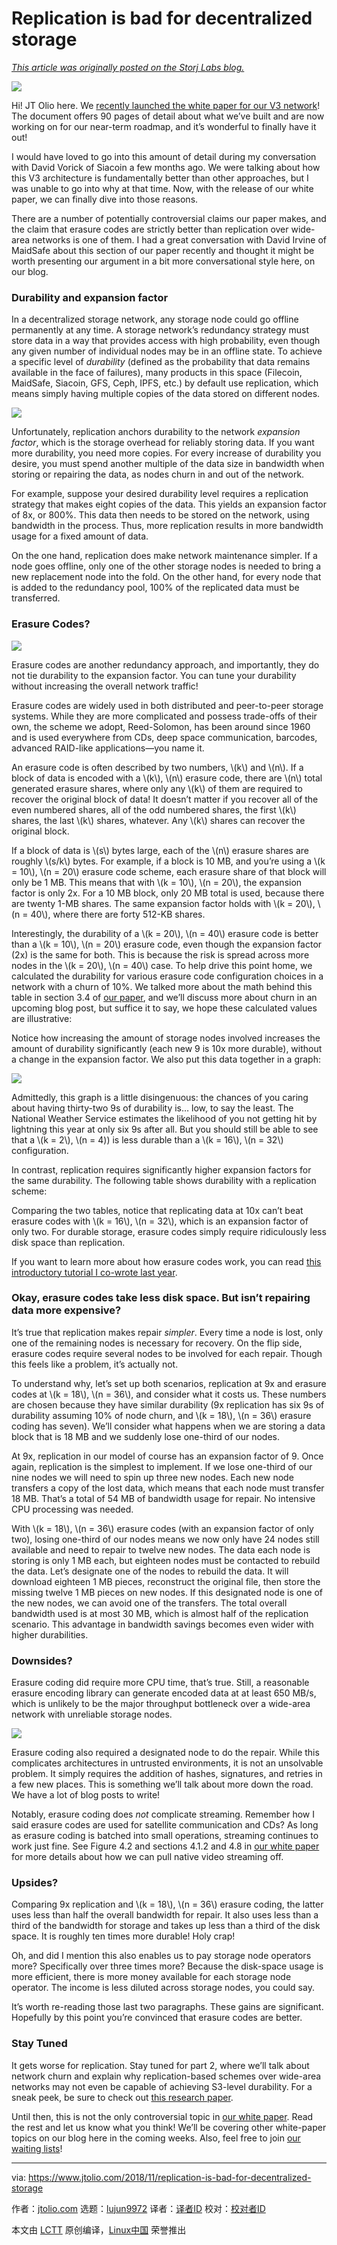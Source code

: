 [#]: subject: "Replication is bad for decentralized storage"
[#]: via: "https://www.jtolio.com/2018/11/replication-is-bad-for-decentralized-storage"
[#]: author: "jtolio.com https://www.jtolio.com/"
[#]: collector: "lujun9972"
[#]: translator: " "
[#]: reviewer: " "
[#]: publisher: " "
[#]: url: " "

Replication is bad for decentralized storage
======

_[This article was originally posted on the Storj Labs blog.][1]_

![][2]

Hi! JT Olio here. We [recently launched the white paper for our V3 network][3]! The document offers 90 pages of detail about what we’ve built and are now working on for our near-term roadmap, and it’s wonderful to finally have it out!

I would have loved to go into this amount of detail during my conversation with David Vorick of Siacoin a few months ago. We were talking about how this V3 architecture is fundamentally better than other approaches, but I was unable to go into why at that time. Now, with the release of our white paper, we can finally dive into those reasons.

There are a number of potentially controversial claims our paper makes, and the claim that erasure codes are strictly better than replication over wide-area networks is one of them. I had a great conversation with David Irvine of MaidSafe about this section of our paper recently and thought it might be worth presenting our argument in a bit more conversational style here, on our blog.

### Durability and expansion factor

In a decentralized storage network, any storage node could go offline permanently at any time. A storage network’s redundancy strategy must store data in a way that provides access with high probability, even though any given number of individual nodes may be in an offline state. To achieve a specific level of _durability_ (defined as the probability that data remains available in the face of failures), many products in this space (Filecoin, MaidSafe, Siacoin, GFS, Ceph, IPFS, etc.) by default use replication, which means simply having multiple copies of the data stored on different nodes.

![][4]

Unfortunately, replication anchors durability to the network _expansion factor_, which is the storage overhead for reliably storing data. If you want more durability, you need more copies. For every increase of durability you desire, you must spend another multiple of the data size in bandwidth when storing or repairing the data, as nodes churn in and out of the network.

For example, suppose your desired durability level requires a replication strategy that makes eight copies of the data. This yields an expansion factor of 8x, or 800%. This data then needs to be stored on the network, using bandwidth in the process. Thus, more replication results in more bandwidth usage for a fixed amount of data.

On the one hand, replication does make network maintenance simpler. If a node goes offline, only one of the other storage nodes is needed to bring a new replacement node into the fold. On the other hand, for every node that is added to the redundancy pool, 100% of the replicated data must be transferred.

### Erasure Codes?

![][5]

Erasure codes are another redundancy approach, and importantly, they do not tie durability to the expansion factor. You can tune your durability without increasing the overall network traffic!

Erasure codes are widely used in both distributed and peer-to-peer storage systems. While they are more complicated and possess trade-offs of their own, the scheme we adopt, Reed-Solomon, has been around since 1960 and is used everywhere from CDs, deep space communication, barcodes, advanced RAID-like applications—you name it.

An erasure code is often described by two numbers, \\(k\\) and \\(n\\). If a block of data is encoded with a \\(k\\), \\(n\\) erasure code, there are \\(n\\) total generated erasure shares, where only any \\(k\\) of them are required to recover the original block of data! It doesn’t matter if you recover all of the even numbered shares, all of the odd numbered shares, the first \\(k\\) shares, the last \\(k\\) shares, whatever. Any \\(k\\) shares can recover the original block.

If a block of data is \\(s\\) bytes large, each of the \\(n\\) erasure shares are roughly \\(s/k\\) bytes. For example, if a block is 10 MB, and you’re using a \\(k = 10\\), \\(n = 20\\) erasure code scheme, each erasure share of that block will only be 1 MB. This means that with \\(k = 10\\), \\(n = 20\\), the expansion factor is only 2x. For a 10 MB block, only 20 MB total is used, because there are twenty 1-MB shares. The same expansion factor holds with \\(k = 20\\), \\(n = 40\\), where there are forty 512-KB shares.

Interestingly, the durability of a \\(k = 20\\), \\(n = 40\\) erasure code is better than a \\(k = 10\\), \\(n = 20\\) erasure code, even though the expansion factor (2x) is the same for both. This is because the risk is spread across more nodes in the \\(k = 20\\), \\(n = 40\\) case. To help drive this point home, we calculated the durability for various erasure code configuration choices in a network with a churn of 10%. We talked more about the math behind this table in section 3.4 of [our paper][6], and we’ll discuss more about churn in an upcoming blog post, but suffice it to say, we hope these calculated values are illustrative:

Notice how increasing the amount of storage nodes involved increases the amount of durability significantly (each new 9 is 10x more durable), without a change in the expansion factor. We also put this data together in a graph:

![][7]

Admittedly, this graph is a little disingenuous: the chances of you caring about having thirty-two 9s of durability is… low, to say the least. The National Weather Service estimates the likelihood of you not getting hit by lightning this year at only six 9s after all. But you should still be able to see that a \\(k = 2\\), \\(n = 4)) is less durable than a \\(k = 16\\), \\(n = 32\\) configuration.

In contrast, replication requires significantly higher expansion factors for the same durability. The following table shows durability with a replication scheme:

Comparing the two tables, notice that replicating data at 10x can’t beat erasure codes with \\(k = 16\\), \\(n = 32\\), which is an expansion factor of only two. For durable storage, erasure codes simply require ridiculously less disk space than replication.

If you want to learn more about how erasure codes work, you can read [this introductory tutorial I co-wrote last year][8].

### Okay, erasure codes take less disk space. But isn’t repairing data more expensive?

It’s true that replication makes repair _simpler_. Every time a node is lost, only one of the remaining nodes is necessary for recovery. On the flip side, erasure codes require several nodes to be involved for each repair. Though this feels like a problem, it’s actually not.

To understand why, let’s set up both scenarios, replication at 9x and erasure codes at \\(k = 18\\), \\(n = 36\\), and consider what it costs us. These numbers are chosen because they have similar durability (9x replication has six 9s of durability assuming 10% of node churn, and \\(k = 18\\), \\(n = 36\\) erasure coding has seven). We’ll consider what happens when we are storing a data block that is 18 MB and we suddenly lose one-third of our nodes.

At 9x, replication in our model of course has an expansion factor of 9. Once again, replication is the simplest to implement. If we lose one-third of our nine nodes we will need to spin up three new nodes. Each new node transfers a copy of the lost data, which means that each node must transfer 18 MB. That’s a total of 54 MB of bandwidth usage for repair. No intensive CPU processing was needed.

With \\(k = 18\\), \\(n = 36\\) erasure codes (with an expansion factor of only two), losing one-third of our nodes means we now only have 24 nodes still available and need to repair to twelve new nodes. The data each node is storing is only 1 MB each, but eighteen nodes must be contacted to rebuild the data. Let’s designate one of the nodes to rebuild the data. It will download eighteen 1 MB pieces, reconstruct the original file, then store the missing twelve 1 MB pieces on new nodes. If this designated node is one of the new nodes, we can avoid one of the transfers. The total overall bandwidth used is at most 30 MB, which is almost half of the replication scenario. This advantage in bandwidth savings becomes even wider with higher durabilities.

### Downsides?

Erasure coding did require more CPU time, that’s true. Still, a reasonable erasure encoding library can generate encoded data at at least 650 MB/s, which is unlikely to be the major throughput bottleneck over a wide-area network with unreliable storage nodes.

![][9]

Erasure coding also required a designated node to do the repair. While this complicates architectures in untrusted environments, it is not an unsolvable problem. It simply requires the addition of hashes, signatures, and retries in a few new places. This is something we’ll talk about more down the road. We have a lot of blog posts to write!

Notably, erasure coding does _not_ complicate streaming. Remember how I said erasure codes are used for satellite communication and CDs? As long as erasure coding is batched into small operations, streaming continues to work just fine. See Figure 4.2 and sections 4.1.2 and 4.8 in [our white paper][6] for more details about how we can pull native video streaming off.

### Upsides?

Comparing 9x replication and \\(k = 18\\), \\(n = 36\\) erasure coding, the latter uses less than half the overall bandwidth for repair. It also uses less than a third of the bandwidth for storage and takes up less than a third of the disk space. It is roughly ten times more durable! Holy crap!

Oh, and did I mention this also enables us to pay storage node operators more? Specifically over three times more? Because the disk-space usage is more efficient, there is more money available for each storage node operator. The income is less diluted across storage nodes, you could say.

It’s worth re-reading those last two paragraphs. These gains are significant. Hopefully by this point you’re convinced that erasure codes are better.

### Stay Tuned

It gets worse for replication. Stay tuned for part 2, where we’ll talk about network churn and explain why replication-based schemes over wide-area networks may not even be capable of achieving S3-level durability. For a sneak peek, be sure to check out [this research paper][10].

Until then, this is not the only controversial topic in [our white paper][11]. Read the rest and let us know what you think! We’ll be covering other white-paper topics on our blog here in the coming weeks. Also, feel free to join [our waiting lists][12]!

--------------------------------------------------------------------------------

via: https://www.jtolio.com/2018/11/replication-is-bad-for-decentralized-storage

作者：[jtolio.com][a]
选题：[lujun9972][b]
译者：[译者ID](https://github.com/译者ID)
校对：[校对者ID](https://github.com/校对者ID)

本文由 [LCTT](https://github.com/LCTT/TranslateProject) 原创编译，[Linux中国](https://linux.cn/) 荣誉推出

[a]: https://www.jtolio.com/
[b]: https://github.com/lujun9972
[1]: https://storj.io/blog/2018/11/replication-is-bad-for-decentralized-storage-part-1-erasure-codes-for-fun-and-profit/
[2]: https://www.jtolio.com/images/reposts/replicationbad.png
[3]: https://www.jtolio.com/2018/10/introducing-the-storj-v3-white-paper/
[4]: https://www.jtolio.com/images/reposts/presidents.png
[5]: https://www.jtolio.com/images/reposts/drake.png
[6]: https://storj.io/storjv3.pdf
[7]: https://www.jtolio.com/images/reposts/graph.png
[8]: https://innovation.vivint.com/introduction-to-reed-solomon-bc264d0794f8
[9]: https://www.jtolio.com/images/reposts/chopper.png
[10]: http://www.eecs.harvard.edu/~margo/cs261/papers-a1/blake.pdf
[11]: https://storj.io/white-paper
[12]: https://storj.io/#waitlist
